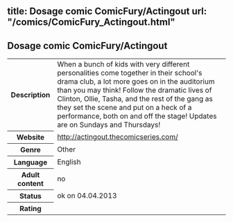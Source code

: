 title: Dosage comic ComicFury/Actingout
url: "/comics/ComicFury_Actingout.html"
---
Dosage comic ComicFury/Actingout
-----------------------------------------

<table class="comicinfo">
<tr>
<th>Description</th><td>When a bunch of kids with very different personalities come together in their school's drama club, a lot more goes on in the auditorium than you may think! Follow the dramatic lives of Clinton, Ollie, Tasha, and the rest of the gang as they set the scene and put on a heck of a performance, both on and off the stage! Updates are on Sundays and Thursdays!</td>
</tr>
<tr>
<th>Website</th><td><a href="http://actingout.thecomicseries.com/">http://actingout.thecomicseries.com/</a></td>
</tr>
<tr>
<th>Genre</th><td>Other</td>
</tr>
<tr>
<th>Language</th><td>English</td>
</tr>
<tr>
<th>Adult content</th><td>no</td>
</tr>
<tr>
<th>Status</th><td>ok on 04.04.2013</td>
</tr>
<tr>
<th>Rating</th><td><div class="g-plusone" data-size="standard" data-annotation="bubble"
 data-href="http://actingout.thecomicseries.com/"></div></td>
</tr>
</table>
<script type="text/javascript">
  (function() {
    var po = document.createElement('script'); po.type = 'text/javascript'; po.async = true;
    po.src = 'https://apis.google.com/js/plusone.js';
    var s = document.getElementsByTagName('script')[0]; s.parentNode.insertBefore(po, s);
  })();
</script>
